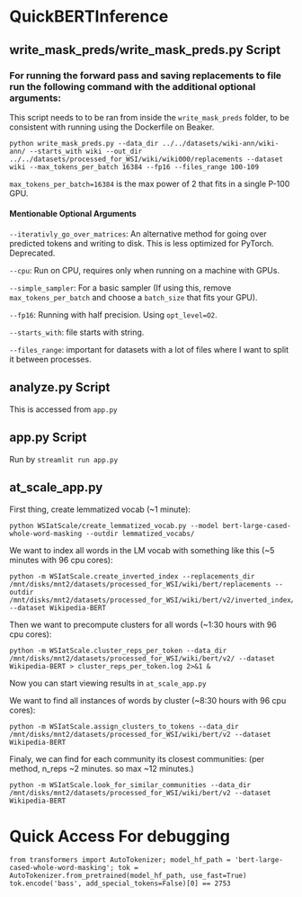# QuickBERTInference

## write_mask_preds/write_mask_preds.py Script

### For running the forward pass and saving replacements to file run the following command with the additional optional arguments:
This script needs to to be ran from inside the `write_mask_preds` folder, to be consistent with running using the Dockerfile on Beaker.

```
python write_mask_preds.py --data_dir ../../datasets/wiki-ann/wiki-ann/ --starts_with wiki --out_dir ../../datasets/processed_for_WSI/wiki/wiki000/replacements --dataset wiki --max_tokens_per_batch 16384 --fp16 --files_range 100-109
```

`max_tokens_per_batch=16384` is the max power of 2 that fits in a single P-100 GPU.

#### Mentionable Optional Arguments

`--iterativly_go_over_matrices`: An alternative method for going over predicted tokens and writing to disk. This is less optimized for PyTorch. Deprecated.

`--cpu`: Run on CPU, requires only when running on a machine with GPUs.

`--simple_sampler`: For a basic sampler (If using this, remove `max_tokens_per_batch` and choose a `batch_size` that fits your GPU).

`--fp16`: Running with half precision. Using `opt_level=O2`.

`--starts_with`: file starts with string.

`--files_range`: important for datasets with a lot of files where I want to split it between processes.

## analyze.py Script

This is accessed from `app.py`

## app.py Script

Run by `streamlit run app.py`

## at_scale_app.py

First thing, create lemmatized vocab (~1 minute):
```
python WSIatScale/create_lemmatized_vocab.py --model bert-large-cased-whole-word-masking --outdir lemmatized_vocabs/
```

We want to index all words in the LM vocab with something like this (~5 minutes with 96 cpu cores):

```
python -m WSIatScale.create_inverted_index --replacements_dir /mnt/disks/mnt2/datasets/processed_for_WSI/wiki/bert/replacements --outdir /mnt/disks/mnt2/datasets/processed_for_WSI/wiki/bert/v2/inverted_index/ --dataset Wikipedia-BERT
```

Then we want to precompute clusters for all words (~1:30 hours with 96 cpu cores):
```
python -m WSIatScale.cluster_reps_per_token --data_dir /mnt/disks/mnt2/datasets/processed_for_WSI/wiki/bert/v2/ --dataset Wikipedia-BERT > cluster_reps_per_token.log 2>&1 &
```
Now you can start viewing results in `at_scale_app.py`

We want to find all instances of words by cluster (~8:30 hours with 96 cpu cores):
```
python -m WSIatScale.assign_clusters_to_tokens --data_dir /mnt/disks/mnt2/datasets/processed_for_WSI/wiki/bert/v2 --dataset Wikipedia-BERT
```

Finaly, we can find for each community its closest communities: (per method, n_reps ~2 minutes. so max ~12 minutes.)
```
python -m WSIatScale.look_for_similar_communities --data_dir /mnt/disks/mnt2/datasets/processed_for_WSI/wiki/bert/v2 --dataset Wikipedia-BERT
```


# Quick Access For debugging
```
from transformers import AutoTokenizer; model_hf_path = 'bert-large-cased-whole-word-masking'; tok = AutoTokenizer.from_pretrained(model_hf_path, use_fast=True)
tok.encode('bass', add_special_tokens=False)[0] == 2753
```